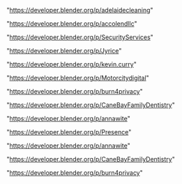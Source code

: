 "https://developer.blender.org/p/adelaidecleaning"

"https://developer.blender.org/p/accolendllc"

"https://developer.blender.org/p/SecurityServices"

"https://developer.blender.org/p/Jyrice"

"https://developer.blender.org/p/kevin.curry"

"https://developer.blender.org/p/Motorcitydigital"

"https://developer.blender.org/p/burn4privacy"

"https://developer.blender.org/p/CaneBayFamilyDentistry"

"https://developer.blender.org/p/annawite"

 
"https://developer.blender.org/p/Presence"


"https://developer.blender.org/p/annawite"


"https://developer.blender.org/p/CaneBayFamilyDentistry"


"https://developer.blender.org/p/burn4privacy"


 
